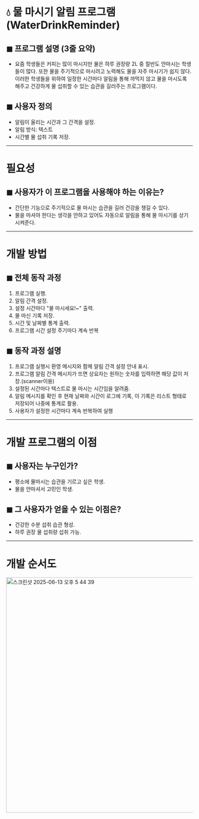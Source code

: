 # 💧 물 마시기 알림 프로그램(WaterDrinkReminder)

## ◼︎ 프로그램 설명 (3줄 요약)
- 요즘 학생들은 커피는 많이 마시지만 물은 하루 권장량 2L 중 절반도 안마시는 학생들이 많다. 또한 물을 주기적으로 마시려고 노력해도 물을 자주 마시기가 쉽지 않다. 이러한 학생들을 위하여 일정한 시간마다 알림을 통해 까먹지 않고 물을 마시도록 해주고 건강하게 물 섭취할 수 있는 습관을 길러주는 프로그램이다. 
## ◼︎ 사용자 정의
- 알림이 울리는 시간과 그 간격을 설정.
- 알림 방식: 텍스트
- 시간별 물 섭취 기록 저장.

---

# 필요성

## ◼︎ 사용자가 이 프로그램을 사용해야 하는 이유는?
- 간단한 기능으로 주기적으로 물 마시는 습관을 길러 건강을 챙길 수 있다.
- 물을 마셔야 한다는 생각을 안하고 있어도 자동으로 알림을 통해 물 마시기를 상기시켜준다.

---

# 개발 방법

## ◼︎ 전체 동작 과정
1. 프로그램 실행.
2. 알림 간격 설정.
3. 설정 시간마다 "물 마시세요!~" 출력.
4. 물 마신 기록 저장.
5. 시간 및 날짜별 통계 출력.
6. 프로그램 시간 설정 주기마다 계속 반복

## ◼︎ 동작 과정 설명
1. 프로그램 실행시 환영 메시지와 함께 알림 간격 설정 안내 표시.
2. 프로그램 알림 간격 메시지가 뜨면 상요자는 원하는 숫자를 입력하면 해당 값이 저장.(scanner이용)
3. 설정된 시간마다 텍스트로 물 마시는 시간임을 알려줌.
4. 알림 메시지를 확인 후 현재 날짜와 시간이 로그에 기록, 이 기록은 리스트 형태로 저장되어 나중에 통계로 활용.
5. 사용자가 설정한 시간마다 계속 반복하여 실행


---

# 개발 프로그램의 이점

## ◼︎ 사용자는 누구인가?
- 평소에 물마시는 습관을 기르고 싶은 학생.
- 물을 안마셔서 고민인 학생.
## ◼︎ 그 사용자가 얻을 수 있는 이점은?
- 건강한 수분 섭취 습관 형성.
- 하루 권장 물 섭취량 섭취 가능.

---

# 개발 순서도
<img width="635" alt="스크린샷 2025-06-13 오후 5 44 39" src="https://github.com/user-attachments/assets/410e1e21-6801-4467-8866-a8ad03341cf5" />



